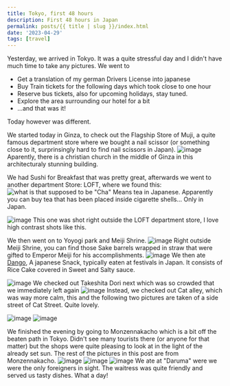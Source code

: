 ```yaml
---
title: Tokyo, first 48 hours
description: First 48 hours in Japan
permalink: posts/{{ title | slug }}/index.html
date: '2023-04-29'
tags: [travel]
---
```


Yesterday, we arrived in Tokyo. It was a quite stressful day and I didn't have much time to take any pictures. We went to
- Get a translation of my german Drivers License into japanese
- Buy Train tickets for the following days which took close to one hour
- Reserve bus tickets, also for upcoming holidays, stay tuned.
- Explore the area surrounding our hotel for a bit
- …and that was it!


Today however was different.

<!-- Below, you can find a map of the places we visited during our first two days.

<script>window.wanderlogEmbedKeys=window.wanderlogEmbedKeys||[];window.wanderlogEmbedKeys.push('ipgoeoyijw');window.wanderlogEmbedOptions={"alwaysShowRouteLines":true,"version":2};!function(){var c=document.querySelectorAll("script"),r=!1;if(c.forEach((function(c){"https://wanderlog.com/embed.js"===c.src&&(r=!0)})),!r){var t=document.createElement("script");t.async=!0,t.src="https://wanderlog.com/embed.js",document.body.appendChild(t)}}();</script><div id="Wanderlog__mapEmbed_ipgoeoyijw" style="display: block; width: 100%"><div style="font-size: smaller; margin-bottom: 8px">Places mapped by <a href="https://wanderlog.com/" target="_blank" rel="noopener">Wanderlog, a trip planner</a> on <a href="https://apps.apple.com/us/app/wanderlog/id1476732439" target="_blank" rel="noopener">iOS</a> and <a href="https://play.google.com/store/apps/details?id=com.wanderlog.android" target="_blank" rel="noopener">Android</a></div></div> -->


We started today in Ginza, to check out the Flagship Store of Muji, a quite famous department store where we bought a nail scissor (or something close to it, surprinsingly hard to find nail scissors in Japan).
![image](/images/japan2/2023-04-29_121510_00.JPG)
Aparently, there is a christian church in the middle of Ginza in this architecturaly stunning building.


We had Sushi for Breakfast that was pretty great, afterwards we went to another department Store: LOFT, where we found this:
![what is that supposed to be](/images/japan2/2023-04-29_141222_00.JPG)
"Cha" Means tea in Japanese. Apparently you can buy tea that has been placed inside cigarette shells… Only in Japan.



![image](/images/japan2/2023-04-29_144349_00.JPG)
This one was shot right outside the LOFT department store, I love high contrast shots like this.

We then went on to Yoyogi park and Meiji Shrine.
![image](/images/japan2/2023-04-29_163003_00.JPG)
Right outside Meiji Shrine, you can find those Sake barrels wrapped in straw that were gifted to Emperor Meiji for his accomplishments.
![image](/images/japan2/2023-04-29_163233_00.JPG)
We then ate [Dango](https://en.wikipedia.org/wiki/Dango), A japanese Snack, typically eaten at festivals in Japan. It consists of Rice Cake covered in Sweet and Salty sauce.

![image](/images/japan2/2023-04-29_165545_00.jpg)
We checked out Takeshita Dori next which was so crowded that we immediately left again
![image](/images/japan2/2023-04-29_171808_00.JPG)
Instead, we checked out Cat alley, which was way more calm, this and the following two pictures are taken of a side street of Cat Street. Quite lovely.

![image](/images/japan2/2023-04-29_173321_00.JPG)
![image](/images/japan2/2023-04-29_174553_00.JPG)

We finished the evening by going to Monzennakacho which is a bit off the beaten path in Tokyo. Didn't see many tourists there (or anyone for that matter) but the shops were quite pleasing to look at in the light of the already set sun. The rest of the pictures in this post are from Monzennakacho.
![image](/images/japan2/2023-04-29_182755_00.JPG)
![image](/images/japan2/2023-04-29_182945_00.JPG)
![image](/images/japan2/2023-04-29_191257_00.JPG)
We ate at "Daruma" were we were the only foreigners in sight. The waitress was quite friendly and served us tasty dishes. What a day!